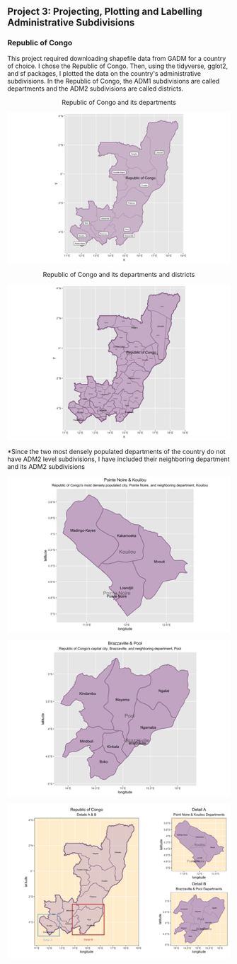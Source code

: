 ## Project 3: Projecting, Plotting and Labelling Administrative Subdivisions
### Republic of Congo

This project required downloading shapefile data from GADM for a country of choice. I chose the Republic of Congo. Then, using the tidyverse, gglot2, and sf packages, I plotted the data on the country's administrative subdivisions. In the Republic of Congo, the ADM1 subdivisions are called departments and the ADM2 subdivisions are called districts.

<div align="center">Republic of Congo and its departments</div>

![](P3P1P1.png)

<div align="center">Republic of Congo and its departments and districts</div>

![](P3P1P2.png)

*Since the two most densely populated departments of the country do not have ADM2 level subdivisions, I have included their neighboring department and its ADM2 subdivisions

![](P3P1P5.png)

![](P3P1P6.png)

![](P3P1P7.png)
